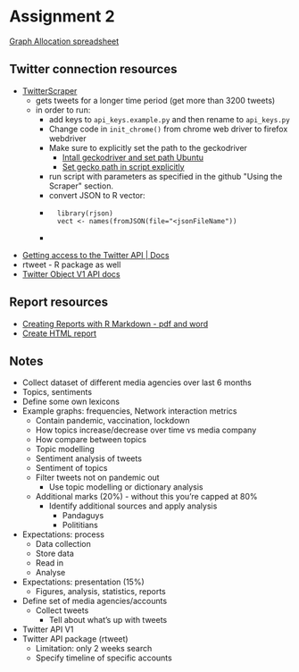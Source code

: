 # Assignment 2

[Graph Allocation spreadsheet](https://docs.google.com/spreadsheets/d/1thUrLAOECz5pQ8OlmwxMl1a2i2PxGF3Oj1CnxEZAU8g/edit?usp=sharing)

## Twitter connection resources
* [TwitterScraper](https://github.com/MatthewWolff/TwitterScraper)
    - gets tweets for a longer time period (get more than 3200 tweets)
    - in order to run:
        - add keys to `api_keys.example.py` and then rename to `api_keys.py`
        - Change code in `init_chrome()` from chrome web driver to firefox webdriver
        - Make sure to explicitly set the path to the geckodriver
            - [Intall geckodriver and set path Ubuntu](https://askubuntu.com/questions/870530/how-to-install-geckodriver-in-ubuntu)
            - [Set gecko path in script explicitly](https://stackoverflow.com/questions/45992670/geckodriver-not-being-found)
        - run script with parameters as specified in the github "Using the Scraper" section.
        - convert JSON to R vector:
        - ```
            library(rjson)
            vect <- names(fromJSON(file="<jsonFileName"))
        - ```
* [Getting access to the Twitter API | Docs](https://developer.twitter.com/en/docs/twitter-api/getting-started/getting-access-to-the-twitter-api)
* rtweet - R package as well
* [Twitter Object V1 API docs](https://developer.twitter.com/en/docs/twitter-api/v1/data-dictionary/object-model/tweet)

## Report resources
* [Creating Reports with R Markdown - pdf and word](https://towardsdatascience.com/creating-reports-with-r-markdown-c6031ecdd65c)
* [Create HTML report](https://jozef.io/r913-spin-with-style/)

## Notes

- Collect dataset of different media agencies over last 6 months
- Topics, sentiments
- Define some own lexicons
- Example graphs: frequencies, Network interaction metrics
    - Contain pandemic, vaccination, lockdown
    - How topics increase/decrease over time vs media company
    - How compare between topics
    - Topic modelling
    - Sentiment analysis of tweets
    - Sentiment of topics
    - Filter tweets not on pandemic out
        - Use topic modelling or dictionary analysis
    - Additional marks (20%) - without this you’re capped at 80%
        - Identify additional sources and apply analysis
            - Pandaguys
            - Polititians
- Expectations: process
    - Data collection
    - Store data
    - Read in
    - Analyse
- Expectations: presentation (15%)
    - Figures, analysis, statistics, reports
- Define set of media agencies/accounts
    - Collect tweets
        - Tell about what’s up with tweets
- Twitter API V1
- Twitter API package (rtweet)
    - Limitation: only 2 weeks search
    - Specify timeline of specific accounts

